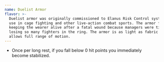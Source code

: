 ```yaml
---
name: Duelist Armor
flavor: >-
  Duelist armor was originally commissioned to Elanus Risk Control systems for
  use in cage fighting and other live-action combat sports. The armor focuses on
  keeping the wearer alive after a fatal wound because managers were tired of
  losing so many fighters in the ring. The armor is as light as fabric and
  allows full range of motion.
---
```

- Once per long rest, if you fall below 0 hit points you immediately become stabilized.